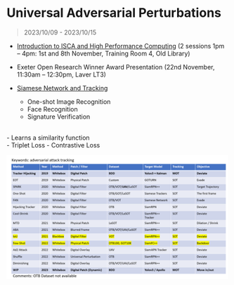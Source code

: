 # Universal Adversarial Perturbations

> 2023/10/09 - 2023/10/15

- [Introduction to ISCA and High Performance Computing](https://docs.jade.ac.uk/en/latest/jade/scheduler/) (2 sessions 1pm – 4pm: 1st and 8th November, Training Room 4, Old Library)  
- Exeter Open Research Winner Award Presentation (22nd November, 11:30am – 12:30pm, Laver LT3)  

- [Siamese Network and Tracking](https://www.cs.cmu.edu/~rsalakhu/papers/oneshot1.pdf)  
    - One-shot Image Recognition  
    - Face Recognition  
    - Signature Verification  
<br />
    - Learns a similarity function  
<br />
    - Triplet Loss  
    - Contrastive Loss  

![](imgs/uap.png)
